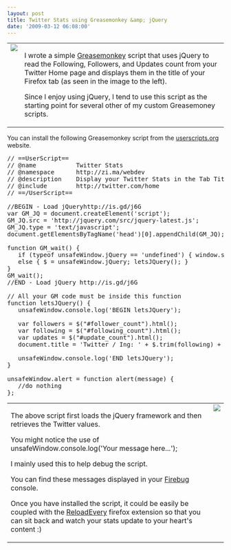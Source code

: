 ```yaml
---
layout: post
title: Twitter Stats using Greasemonkey &amp; jQuery
date: '2009-03-12 06:08:00'
---
```


<table width="100%"><tr><td valign="top"><a href="http://4.bp.blogspot.com/_L6DiZQsfJzs/SbihZ9SusFI/AAAAAAAAGtk/J_d3cSTRBZU/s1600-h/TwitterStatsSmall.png" imageanchor="1"><img border="0" src="http://4.bp.blogspot.com/_L6DiZQsfJzs/SbihZ9SusFI/AAAAAAAAGtk/J_d3cSTRBZU/s400/TwitterStatsSmall.png"></a></td><td valign="top"><p>I wrote a simple <a href="https://addons.mozilla.org/en-US/firefox/addon/748" target="_blank">Greasemonkey</a> script that uses jQuery to read the Following, Followers, and Updates count from your Twitter Home page and displays them in the title of your Firefox tab (as seen in the image to the left).</p><p>Since I enjoy using jQuery, I tend to use this script as the starting point for several other of my custom Greasemoney scripts.</p></td></tr></table><p>You can install the following Greasemonkey script from the <a href="http://userscripts.org/scripts/show/44090" target="_blank">userscripts.org</a> website.</p> <pre>// ==UserScript==<br>// @name           Twitter Stats<br>// @namespace      http://zi.ma/webdev<br>// @description    Display your Twitter Stats in the Tab Title<br>// @include        http://twitter.com/home<br>// ==/UserScript==<br><br>//BEGIN - Load jQueryhttp://is.gd/j6G<br>var GM_JQ = document.createElement('script');<br>GM_JQ.src = 'http://jquery.com/src/jquery-latest.js';<br>GM_JQ.type = 'text/javascript';<br>document.getElementsByTagName('head')[0].appendChild(GM_JQ);<br><br>function GM_wait() {<br>   if (typeof unsafeWindow.jQuery == 'undefined') { window.setTimeout(GM_wait,100); }<br>   else { $ = unsafeWindow.jQuery; letsJQuery(); }<br>}<br>GM_wait();<br>//END - Load jQuery http://is.gd/j6G<br><br>// All your GM code must be inside this function<br>function letsJQuery() {<br>   unsafeWindow.console.log('BEGIN letsJQuery'); <br><br>   var followers = $("#follower_count").html();<br>   var following = $("#following_count").html();<br>   var updates = $("#update_count").html();<br>   document.title = 'Twitter / Ing: ' + $.trim(following) + '; Ers: ' + $.trim(followers); <br><br>   unsafeWindow.console.log('END letsJQuery');<br>}<br><br>unsafeWindow.alert = function alert(message) {<br>   //do nothing<br>}; <br></pre> <table width="100%"><tr><td valign="top"><p>The above script first loads the jQuery framework and then retrieves the Twitter values.</p><p>You might notice the use of unsafeWindow.console.log('Your message here...');</p><p>I mainly used this to help debug the script.</p><p>You can find these messages displayed in your <a href="https://addons.mozilla.org/en-US/firefox/addon/1843" target="_blank">Firebug</a> console.</p><p>Once you have installed the script, it could be easily be coupled with the <a href="https://addons.mozilla.org/en-US/firefox/addon/115">ReloadEvery</a> firefox extension so that you can sit back and watch your stats update to your heart's content :)</p></td><td valign="top"><div><a href="http://4.bp.blogspot.com/_L6DiZQsfJzs/SbilWDOpbcI/AAAAAAAAGt8/P2ZjoAbPNBU/s1600-h/ReloadEveryContext.png" imageanchor="1"><img border="0" src="http://4.bp.blogspot.com/_L6DiZQsfJzs/SbilWDOpbcI/AAAAAAAAGt8/P2ZjoAbPNBU/s400/ReloadEveryContext.png"></a></div></td></tr></table>